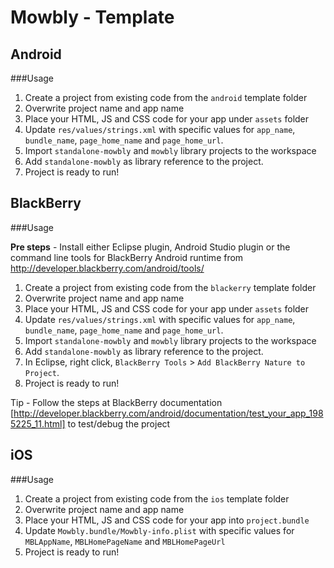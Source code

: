 Mowbly - Template
=================

Android
----------

###Usage

1. Create a project from existing code from the `android` template folder
2. Overwrite project name and app name
3. Place your HTML, JS and CSS code for your app under `assets` folder
4. Update `res/values/strings.xml` with specific values for `app_name`, `bundle_name`, `page_home_name` and `page_home_url`.
5. Import `standalone-mowbly` and `mowbly` library projects to the workspace
6. Add `standalone-mowbly` as library reference to the project.
7. Project is ready to run!

BlackBerry
----------

###Usage

**Pre steps** - Install either Eclipse plugin, Android Studio plugin or the command line tools for BlackBerry Android runtime from http://developer.blackberry.com/android/tools/

1. Create a project from existing code from the `blackerry` template folder
2. Overwrite project name and app name
3. Place your HTML, JS and CSS code for your app under `assets` folder
4. Update `res/values/strings.xml` with specific values for `app_name`, `bundle_name`, `page_home_name` and `page_home_url`.
5. Import `standalone-mowbly` and `mowbly` library projects to the workspace
6. Add `standalone-mowbly` as library reference to the project.
7. In Eclipse, right click, `BlackBerry Tools` > `Add BlackBerry Nature to Project`.
8. Project is ready to run!

Tip - Follow the steps at BlackBerry documentation [http://developer.blackberry.com/android/documentation/test_your_app_1985225_11.html] to test/debug the project


iOS
----------

###Usage

1. Create a project from existing code from the `ios` template folder
2. Overwrite project name and app name
3. Place your HTML, JS and CSS code for your app into `project.bundle`
4. Update `Mowbly.bundle/Mowbly-info.plist` with specific values for `MBLAppName`, `MBLHomePageName` and `MBLHomePageUrl`
5. Project is ready to run!


